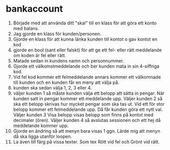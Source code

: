 # bankaccount



1. Började med att använda ditt "skal" till en klass för att göra ett konto med balans.
2. Jag gjorde en klass för kunden/personen. 
3. Gjorde en klass för att kunna länka kunden till kontot o gav kontot en kod
4. gjorde en bool (sant eller falskt) för att ge ett fel- eller rätt meddelande om koden är fel eller rätt.
5. Matade sedan in kundens namn och personnummer.
6. Gjorde ett välkomstmeddelande och ber kunden mata in sin 4-siffriga kod.
7. Vid fel kod kommer ett felmeddelande annars kommer ett välkomnade till kunden och en kunden får en meny att välja på.
8. kunden ska sedan välja 1, 2, 3 eller 4. 
9. väljer kunden 1 så måste kunden välja ett belopp att sätta in pengar.
   När kunden satt in pengar kommer ett meddelande upp.
   Väljer kunden 2 så ska ett belopp skrivas hur mycket pengar som ska tas ut.
   Vid ett för stor belopp kommer ett felmeddelande upp. 
   Då får kunden göra ett nytt val.
   Väljer kunden 3 Visa belopp visas belopp som finns på kontot med decimaler (ören).
   Väljer kunden 4 så avslutas sessionen och ett hej då meddelande kommer upp.
10. Gjorde en ändring så att menyn bara visas 1 ggn. Lärde mig att menyn då ska ligga utanför loopen.
11. La även till färg på vissa texter. Som tex Rött vid fel och Grönt vid rätt.









